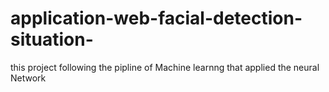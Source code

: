 # application-web-facial-detection-situation-
this project following the pipline of Machine learnng that applied the neural Network 
